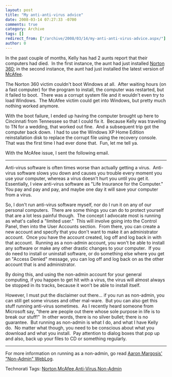 ```yaml
---
layout: post
title: "My anti-anti-virus advice"
date: 2008-03-14 07:27:33 -0700
comments: true
category: Archive
tags: []
redirect_from: ["/archive/2008/03/14/my-anti-anti-virus-advice.aspx/"]
author: 0
---
```

<!-- more -->
<p>In the past couple of months, Kelly has had 2 aunts report that their computers had died.  In the first instance, the aunt had just installed <a href="http://www.symantec.com/norton360/" target="_blank">Norton 360</a>; in the second instance, the aunt had just installed the latest version of <a href="http://us.mcafee.com/root/package.asp?pkgid=276&amp;cid=25636" target="_blank">McAfee</a>.</p>  <p>The Norton 360 victim couldn't boot Windows at all.  After waiting hours (on a fast computer) for the program to install, the computer was restarted, but it failed to boot.  There was a corrupt system file and it wouldn't even try to load Windows.  The McAfee victim could get into Windows, but pretty much nothing worked anymore.</p>  <p>With the boot failure, I ended up having the computer brought up here to Cincinnati from Tennessee so that I could fix it.  Because Kelly was traveling to TN for a wedding, that worked out fine.  And a subsequent trip got the computer back down.  I had to use the Windows XP Home Edition reinstallation disk to replace the corrupt file using the recovery console.  That was the first time I had ever done that.  Fun, let me tell ya.</p>  <p>With the McAfee issue, I sent the following email.</p>  <hr />  <p>Anti-virus software is often times worse than actually getting a virus.  Anti-virus software slows you down and causes you trouble every moment you use your computer, whereas a virus doesn't hurt you until you get it.  Essentially, I view anti-virus software as "Life Insurance for the Computer."  You pay and pay and pay, and maybe one day it will save your computer from a virus.</p>  <p>So, I don't run anti-virus software myself, nor do I run it on any of our personal computers.  There are some things you can do to protect yourself that are a lot less painful though.  The concept I advocate most is running as what's called a "limited user."  This will involve going into the Control Panel, then into the User Accounts section.  From there, you can create a new account and specify that you don't want to make it an administrator account.  Once you have the account created, log off and log back in with that account.  Running as a non-admin account, you won't be able to install any software or make any other drastic changes to your computer.  If you do need to install or uninstall software, or do something else where you get an "Access Denied" message, you can log off and log back on as the other account that is and administrator.</p>  <p>By doing this, and using the non-admin account for your general computing, if you happen to get hit with a virus, the virus will almost always be stopped in its tracks, because it won't be able to install itself.</p>  <p>However, I must put the disclaimer out there... if you run as non-admin, you can still get some viruses and other mal-ware.  But you can also get this stuff running anti-virus sometimes.  As I recently heard someone from Microsoft say, "there are people out there whose sole purpose in life is to break our stuff!"  In other words, there is no silver bullet; there is no guarantee.  But running as non-admin is what I do, and what I have Kelly do.  No matter what though, you need to be conscious about what you download and what you install.  Pay attention to dialog boxes that pop up and also, back up your files to CD or something regularly.</p>  <hr />   <p>For more information on running as a non-admin, go read <a href="http://blogs.msdn.com/aaron_margosis/archive/2004/06/17/158806.aspx" target="_blank">Aaron Margosis' "Non-Admin" WebLog</a>.</p>  <div class="wlWriterSmartContent" id="scid:0767317B-992E-4b12-91E0-4F059A8CECA8:34c30305-c697-47fc-8bf2-5eccc8087b2c" style="padding-right: 0px; display: inline; padding-left: 0px; padding-bottom: 0px; margin: 0px; padding-top: 0px">Technorati Tags: <a href="http://technorati.com/tags/Norton" rel="tag">Norton</a>,<a href="http://technorati.com/tags/McAfee" rel="tag">McAfee</a>,<a href="http://technorati.com/tags/Anti-Virus" rel="tag">Anti-Virus</a>,<a href="http://technorati.com/tags/Non-Admin" rel="tag">Non-Admin</a></div>

